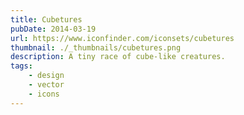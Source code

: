 ```yaml
---
title: Cubetures
pubDate: 2014-03-19
url: https://www.iconfinder.com/iconsets/cubetures
thumbnail: ./_thumbnails/cubetures.png
description: A tiny race of cube-like creatures.
tags:
    - design
    - vector
    - icons
---
```

